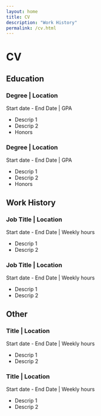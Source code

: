 ```yaml
---
layout: home
title: CV
description: "Work History"
permalink: /cv.html
---
```


# CV

## Education

### Degree | Location
Start date - End Date | GPA
* Descrip 1
* Descrip 2
* Honors

### Degree | Location
Start date - End Date | GPA
- Descrip 1
- Descrip 2
- Honors

## Work History

### Job Title | Location
Start date - End Date | Weekly hours
- Descrip 1
- Descrip 2

### Job Title | Location
Start date - End Date | Weekly hours
- Descrip 1
- Descrip 2

## Other

### Title | Location
Start date - End Date | Weekly hours
- Descrip 1
- Descrip 2

### Title | Location
Start date - End Date | Weekly hours
- Descrip 1
- Descrip 2
